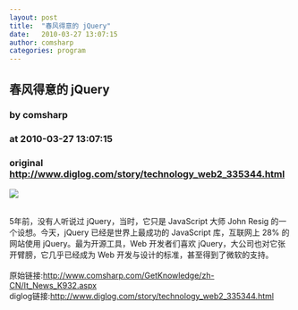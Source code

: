 ```yaml
---
layout: post
title:  "春风得意的 jQuery"
date:   2010-03-27 13:07:15
author: comsharp
categories: program
---
```


## 春风得意的 jQuery
### by comsharp
### at 2010-03-27 13:07:15
### original <http://www.diglog.com/story/technology_web2_335344.html>

<p><a href="http://www.diglog.com/story/technology_web2_335344.html"><img border="0" src="http://img.diglog.com/img/2010/3/middle_2ecb35b227304b3c9722893df9748033.gif"></a></p><br>5年前，没有人听说过 jQuery，当时，它只是 JavaScript 大师 John Resig 的一个设想。今天，jQuery 已经是世界上最成功的 JavaScript 库，互联网上 28% 的网站使用 jQuery。最为开源工具，Web 开发者们喜欢 jQuery，大公司也对它张开臂膀，它几乎已经成为 Web 开发与设计的标准，甚至得到了微软的支持。<br><br>原始链接:<a href="http://www.comsharp.com/GetKnowledge/zh-CN/It_News_K932.aspx">http://www.comsharp.com/GetKnowledge/zh-CN/It_News_K932.aspx</a><br>diglog链接:<a href="http://www.diglog.com/story/technology_web2_335344.html">http://www.diglog.com/story/technology_web2_335344.html</a>
